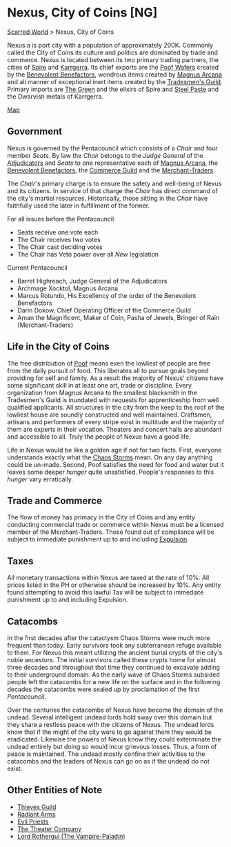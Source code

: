 # Nexus, City of Coins [NG]
[Scarred World](./scarred-world.md) > Nexus, City of Coins

Nexus a is port city with a population of approximately 200K. Commonly called the City of Coins its culture and politics are dominated by trade and commerce. Nexus is located between its two primary trading partners, the cities of [Spire](./trade-partner-1.md) and [Karrgerra](./trade-partner-2.md). Its chief exports are the [Poof Wafers](./poof.md) created by the [Benevolent Benefactors](./feeders.md), wondrous items created by [Magnus Arcana](./wizards.md) and all manner of exceptional inert items created by the [Tradesmen's Guild](./tradesmen.md). Primary imports are [The Green](./green.md) and the elixirs of Spire and [Steel Paste](./steel-paste.md) and the Dwarvish metals of Karrgerra.

[Map](../images/city-of-coins-map.png)

## Government
Nexus is governed by the Pentacouncil which consists of a *Chair* and four member *Seats*. By law the *Chair* belongs to the *Judge General* of the [Adjudicators](./judges.md) and *Seats* to one representative each of [Magnus Arcana](./wizards.md), the [Benevolent Benefactors](./feeders.md), the [Commerce Guild](./bankers.md) and the [Merchant-Traders](./merchants.md).

The *Chair's* primary charge is to ensure the safety and well-being of Nexus and its citizens. In service of that charge the *Chair* has direct command of the city's martial resources. Historically, those sitting in the *Chair* have faithfully used the later in fulfillment of the former.

For all issues before the Pentacouncil 

* Seats receive one vote each
* The Chair receives two votes 
* The Chair cast deciding votes
* The Chair has Veto power over all *New* legislation

Current Pentacouncil
- Barret Highreach, Judge General of the Adjudicators
- Archmage Xocktol, Magnus Arcana
- Marcus Rotundo, His Excellency of the order of the Benevolent Benefactors
- Darin Dokow, Chief Operating Officer of the Commerce Guild
- Aman the Magnificent, Maker of Coin, Pasha of Jewels, Bringer of Rain (Merchant-Traders)

## Life in the City of Coins
The free distribution of [Poof](./poof.md) means even the lowliest of people are free from the daily pursuit of food. This liberates all to pursue goals beyond providing for self and family. As a result the majority of Nexus' citizens have some significant skill in at least one art, trade or discipline. Every organization from Magnus Arcana to the smallest blacksmith in the Tradesmen's Guild is inundated with requests for apprenticeship from well qualified applicants. All structures in the city from the keep to the roof of the lowliest house are soundly constructed and well maintained. Craftsmen, artisans and performers of every stripe exist in multitude and the majority of them are experts in their vocation. Theaters and concert halls are abundant and accessible to all. Truly the people of Nexus have a good life.

Life in Nexus would be like a golden age if not for two facts. First, everyone understands exactly what the [Chaos Storms](./chaos-storms.md) mean. On any day anything could be un-made. Second, Poof satisfies the need for food and water but it leaves some deeper _hunger_ quite unsatisfied. People's responses to this _hunger_ vary erratically.

## Trade and Commerce
The flow of money has primacy in the City of Coins and any entity conducting commercial trade or commerce within Nexus must be a licensed member of the Merchant-Traders. Those found out of compliance will be subject to immediate punishment up to and including [Expulsion](./expulsion.md).

## Taxes
All monetary transactions within Nexus are taxed at the rate of 10%. All prices listed in the PH or otherwise should be increased by 10%. Any entity found attempting to avoid this lawful Tax will be subject to immediate punishment up to and including Expulsion.

## Catacombs
In the first decades after the cataclysm Chaos Storms were much more frequent than today. Early survivors took any subterranean refuge available to them. For Nexus this meant utilizing the ancient burial crypts of the city's noble ancestors. The initial survivors called these crypts home for almost three decades and throughout that time they continued to excavate adding to their underground domain. As the early wave of Chaos Storms subsided people left the catacombs for a new life on the surface and in the following decades the catacombs were sealed up by proclamation of the first _Pentacouncil_.

Over the centuries the catacombs of Nexus have become the domain of the undead. Several intelligent undead lords hold sway over this domain but they share a restless peace with the citizens of Nexus. The undead lords know that if the might of the city were to go against them they would be eradicated. Likewise the powers of Nexus know they could exterminate the undead entirely but doing so would incur grievous losses. Thus, a form of peace is maintained. The undead mostly confine their activities to the catacombs and the leaders of Nexus can go on as if the undead do not exist.

## Other Entities of Note
- [Thieves Guild](./thieves-guild.md)
- [Radiant Arms](./paladins.md)
- [Evil Priests](./evil-priests.md)
- [The Theater Company](./theater-company.md)
- [Lord Rothergul (The Vampire-Paladin)](./vampire-paladin.md)
